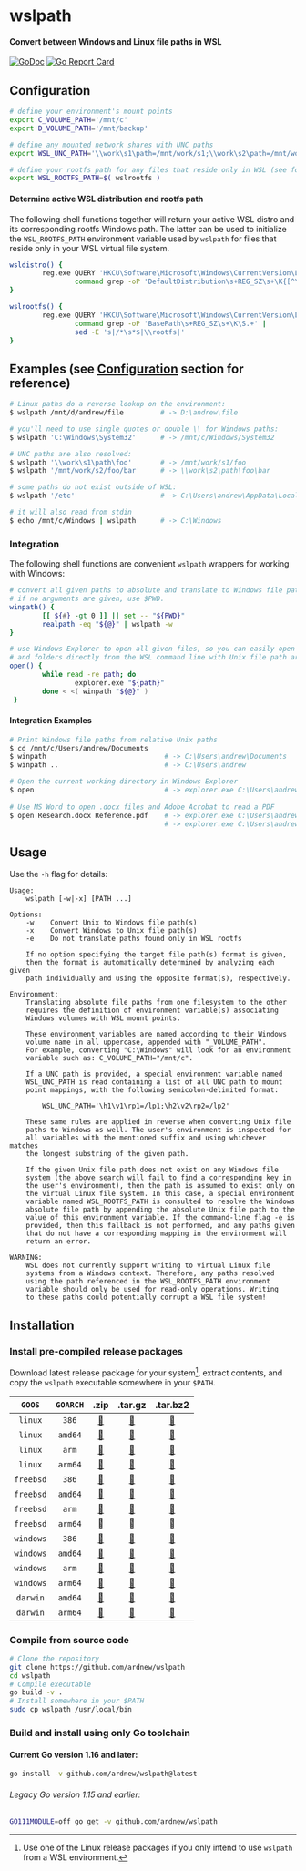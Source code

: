 [docimg]:https://godoc.org/github.com/ardnew/wslpath?status.svg
[docurl]:https://godoc.org/github.com/ardnew/wslpath
[repimg]:https://goreportcard.com/badge/github.com/ardnew/wslpath
[repurl]:https://goreportcard.com/report/github.com/ardnew/wslpath

# wslpath
#### Convert between Windows and Linux file paths in WSL

[![GoDoc][docimg]][docurl] [![Go Report Card][repimg]][repurl]

## Configuration

```sh
# define your environment's mount points
export C_VOLUME_PATH='/mnt/c'
export D_VOLUME_PATH='/mnt/backup'

# define any mounted network shares with UNC paths
export WSL_UNC_PATH='\\work\s1\path=/mnt/work/s1;\\work\s2\path=/mnt/work/s2'  

# define your rootfs path for any files that reside only in WSL (see following section)
export WSL_ROOTFS_PATH=$( wslrootfs )
```

#### Determine active WSL distribution and rootfs path

The following shell functions together will return your active WSL distro and its corresponding rootfs Windows path. The latter can be used to initialize the `WSL_ROOTFS_PATH` environment variable used by `wslpath` for files that reside only in your WSL virtual file system.

```bash
wsldistro() {
        reg.exe QUERY 'HKCU\Software\Microsoft\Windows\CurrentVersion\Lxss' /v DefaultDistribution /t REG_SZ | 
                command grep -oP 'DefaultDistribution\s+REG_SZ\s+\K{[^\}]+}'
}

wslrootfs() {
        reg.exe QUERY 'HKCU\Software\Microsoft\Windows\CurrentVersion\Lxss\'"$(wsldistro)" /v BasePath /t REG_SZ | 
                command grep -oP 'BasePath\s+REG_SZ\s+\K\S.+' |
                sed -E 's|/*\s*$|\\rootfs|'
}
```

## Examples (see [Configuration](README.md#Configuration) section for reference)

```bash
# Linux paths do a reverse lookup on the environment:
$ wslpath /mnt/d/andrew/file         # -> D:\andrew\file

# you'll need to use single quotes or double \\ for Windows paths:
$ wslpath 'C:\Windows\System32'      # -> /mnt/c/Windows/System32

# UNC paths are also resolved:
$ wslpath '\\work\s1\path\foo'       # -> /mnt/work/s1/foo
$ wslpath '/mnt/work/s2/foo/bar'     # -> \\work\s2\path\foo\bar

# some paths do not exist outside of WSL:
$ wslpath '/etc'                     # -> C:\Users\andrew\AppData\Local\Packages\CanonicalGroupLimited.UbuntuonWindows_79rhkp1fndgsc\LocalState\rootfs\etc

# it will also read from stdin
$ echo /mnt/c/Windows | wslpath      # -> C:\Windows
```

### Integration

The following shell functions are convenient `wslpath` wrappers for working with Windows:

```bash
# convert all given paths to absolute and translate to Windows file paths.
# if no arguments are given, use $PWD.
winpath() {
        [[ ${#} -gt 0 ]] || set -- "${PWD}"
        realpath -eq "${@}" | wslpath -w
}

# use Windows Explorer to open all given files, so you can easily open documents 
# and folders directly from the WSL command line with Unix file path arguments.
open() {
        while read -re path; do
                explorer.exe "${path}"
        done < <( winpath "${@}" )
 }
```

#### Integration Examples

```sh
# Print Windows file paths from relative Unix paths
$ cd /mnt/c/Users/andrew/Documents
$ winpath                             # -> C:\Users\andrew\Documents
$ winpath ..                          # -> C:\Users\andrew

# Open the current working directory in Windows Explorer
$ open                                # -> explorer.exe C:\Users\andrew\Documents
                                      
# Use MS Word to open .docx files and Adobe Acrobat to read a PDF
$ open Research.docx Reference.pdf    # -> explorer.exe C:\Users\andrew\Documents\Research.docx
                                      # -> explorer.exe C:\Users\andrew\Documents\Reference.pdf
```

## Usage

Use the `-h` flag for details:

```
Usage:
    wslpath [-w|-x] [PATH ...]

Options:
    -w    Convert Unix to Windows file path(s)
    -x    Convert Windows to Unix file path(s)
    -e    Do not translate paths found only in WSL rootfs

    If no option specifying the target file path(s) format is given,
    then the format is automatically determined by analyzing each given
    path individually and using the opposite format(s), respectively.

Environment:
    Translating absolute file paths from one filesystem to the other
    requires the definition of environment variable(s) associating
    Windows volumes with WSL mount points.

    These environment variables are named according to their Windows
    volume name in all uppercase, appended with "_VOLUME_PATH".
    For example, converting "C:\Windows" will look for an environment
    variable such as: C_VOLUME_PATH="/mnt/c".

    If a UNC path is provided, a special environment variable named
    WSL_UNC_PATH is read containing a list of all UNC path to mount
    point mappings, with the following semicolon-delimited format:

        WSL_UNC_PATH='\h1\v1\rp1=/lp1;\h2\v2\rp2=/lp2'

    These same rules are applied in reverse when converting Unix file
    paths to Windows as well. The user's environment is inspected for
    all variables with the mentioned suffix and using whichever matches
    the longest substring of the given path.

    If the given Unix file path does not exist on any Windows file
    system (the above search will fail to find a corresponding key in
    the user's environment), then the path is assumed to exist only on
    the virtual Linux file system. In this case, a special environment
    variable named WSL_ROOTFS_PATH is consulted to resolve the Windows
    absolute file path by appending the absolute Unix file path to the
    value of this environment variable. If the command-line flag -e is
    provided, then this fallback is not performed, and any paths given
    that do not have a corresponding mapping in the environment will
    return an error.

WARNING:
    WSL does not currently support writing to virtual Linux file
    systems from a Windows context. Therefore, any paths resolved
    using the path referenced in the WSL_ROOTFS_PATH environment
    variable should only be used for read-only operations. Writing
    to these paths could potentially corrupt a WSL file system!
```

## Installation

### Install pre-compiled release packages

Download latest release package for your system[^1], extract contents, and copy the `wslpath` executable somewhere in your `$PATH`.

[^1]: Use one of the Linux release packages if you only intend to use `wslpath` from a WSL environment.

|`GOOS`   |`GOARCH`|.zip|.tar.gz|.tar.bz2|
|:-------:|:------:|:--:|:-----:|:------:|
|`linux`  |`386`   |[:floppy_disk:](https://github.com/ardnew/wslpath/releases/0.1.1/wslpath0.1.1.linux-386.zip)|[:floppy_disk:](https://github.com/ardnew/wslpath/releases/0.1.1/wslpath0.1.1.linux-386.tar.gz)|[:floppy_disk:](https://github.com/ardnew/wslpath/releases/0.1.1/wslpath0.1.1.linux-386.tar.bz2)|
|`linux`  |`amd64` |[:floppy_disk:](https://github.com/ardnew/wslpath/releases/0.1.1/wslpath0.1.1.linux-amd64.zip)|[:floppy_disk:](https://github.com/ardnew/wslpath/releases/0.1.1/wslpath0.1.1.linux-amd64.tar.gz)|[:floppy_disk:](https://github.com/ardnew/wslpath/releases/0.1.1/wslpath0.1.1.linux-amd64.tar.bz2)|
|`linux`  |`arm`   |[:floppy_disk:](https://github.com/ardnew/wslpath/releases/0.1.1/wslpath0.1.1.linux-arm.zip)|[:floppy_disk:](https://github.com/ardnew/wslpath/releases/0.1.1/wslpath0.1.1.linux-arm.tar.gz)|[:floppy_disk:](https://github.com/ardnew/wslpath/releases/0.1.1/wslpath0.1.1.linux-arm.tar.bz2)|
|`linux`  |`arm64` |[:floppy_disk:](https://github.com/ardnew/wslpath/releases/0.1.1/wslpath0.1.1.linux-arm64.zip)|[:floppy_disk:](https://github.com/ardnew/wslpath/releases/0.1.1/wslpath0.1.1.linux-arm64.tar.gz)|[:floppy_disk:](https://github.com/ardnew/wslpath/releases/0.1.1/wslpath0.1.1.linux-arm64.tar.bz2)|
|`freebsd`|`386`   |[:floppy_disk:](https://github.com/ardnew/wslpath/releases/0.1.1/wslpath0.1.1.freebsd-386.zip)|[:floppy_disk:](https://github.com/ardnew/wslpath/releases/0.1.1/wslpath0.1.1.freebsd-386.tar.gz)|[:floppy_disk:](https://github.com/ardnew/wslpath/releases/0.1.1/wslpath0.1.1.freebsd-386.tar.bz2)|
|`freebsd`|`amd64` |[:floppy_disk:](https://github.com/ardnew/wslpath/releases/0.1.1/wslpath0.1.1.freebsd-amd64.zip)|[:floppy_disk:](https://github.com/ardnew/wslpath/releases/0.1.1/wslpath0.1.1.freebsd-amd64.tar.gz)|[:floppy_disk:](https://github.com/ardnew/wslpath/releases/0.1.1/wslpath0.1.1.freebsd-amd64.tar.bz2)|
|`freebsd`|`arm`   |[:floppy_disk:](https://github.com/ardnew/wslpath/releases/0.1.1/wslpath0.1.1.freebsd-arm.zip)|[:floppy_disk:](https://github.com/ardnew/wslpath/releases/0.1.1/wslpath0.1.1.freebsd-arm.tar.gz)|[:floppy_disk:](https://github.com/ardnew/wslpath/releases/0.1.1/wslpath0.1.1.freebsd-arm.tar.bz2)|
|`freebsd`|`arm64` |[:floppy_disk:](https://github.com/ardnew/wslpath/releases/0.1.1/wslpath0.1.1.freebsd-arm64.zip)|[:floppy_disk:](https://github.com/ardnew/wslpath/releases/0.1.1/wslpath0.1.1.freebsd-arm64.tar.gz)|[:floppy_disk:](https://github.com/ardnew/wslpath/releases/0.1.1/wslpath0.1.1.freebsd-arm64.tar.bz2)|
|`windows`|`386`   |[:floppy_disk:](https://github.com/ardnew/wslpath/releases/0.1.1/wslpath0.1.1.windows-386.zip)|[:floppy_disk:](https://github.com/ardnew/wslpath/releases/0.1.1/wslpath0.1.1.windows-386.tar.gz)|[:floppy_disk:](https://github.com/ardnew/wslpath/releases/0.1.1/wslpath0.1.1.windows-386.tar.bz2)|
|`windows`|`amd64` |[:floppy_disk:](https://github.com/ardnew/wslpath/releases/0.1.1/wslpath0.1.1.windows-amd64.zip)|[:floppy_disk:](https://github.com/ardnew/wslpath/releases/0.1.1/wslpath0.1.1.windows-amd64.tar.gz)|[:floppy_disk:](https://github.com/ardnew/wslpath/releases/0.1.1/wslpath0.1.1.windows-amd64.tar.bz2)|
|`windows`|`arm`   |[:floppy_disk:](https://github.com/ardnew/wslpath/releases/0.1.1/wslpath0.1.1.windows-arm.zip)|[:floppy_disk:](https://github.com/ardnew/wslpath/releases/0.1.1/wslpath0.1.1.windows-arm.tar.gz)|[:floppy_disk:](https://github.com/ardnew/wslpath/releases/0.1.1/wslpath0.1.1.windows-arm.tar.bz2)|
|`windows`|`arm64` |[:floppy_disk:](https://github.com/ardnew/wslpath/releases/0.1.1/wslpath0.1.1.windows-arm64.zip)|[:floppy_disk:](https://github.com/ardnew/wslpath/releases/0.1.1/wslpath0.1.1.windows-arm64.tar.gz)|[:floppy_disk:](https://github.com/ardnew/wslpath/releases/0.1.1/wslpath0.1.1.windows-arm64.tar.bz2)|
|`darwin` |`amd64` |[:floppy_disk:](https://github.com/ardnew/wslpath/releases/0.1.1/wslpath0.1.1.darwin-amd64.zip)|[:floppy_disk:](https://github.com/ardnew/wslpath/releases/0.1.1/wslpath0.1.1.darwin-amd64.tar.gz)|[:floppy_disk:](https://github.com/ardnew/wslpath/releases/0.1.1/wslpath0.1.1.darwin-amd64.tar.bz2)|
|`darwin` |`arm64` |[:floppy_disk:](https://github.com/ardnew/wslpath/releases/0.1.1/wslpath0.1.1.darwin-arm64.zip)|[:floppy_disk:](https://github.com/ardnew/wslpath/releases/0.1.1/wslpath0.1.1.darwin-arm64.tar.gz)|[:floppy_disk:](https://github.com/ardnew/wslpath/releases/0.1.1/wslpath0.1.1.darwin-arm64.tar.bz2)|

### Compile from source code

```sh
# Clone the repository
git clone https://github.com/ardnew/wslpath
cd wslpath
# Compile executable
go build -v .
# Install somewhere in your $PATH
sudo cp wslpath /usr/local/bin
```

### Build and install using only Go toolchain

#### Current Go version 1.16 and later:

```sh
go install -v github.com/ardnew/wslpath@latest
```

###### Legacy Go version 1.15 and earlier:

```sh
GO111MODULE=off go get -v github.com/ardnew/wslpath
```
